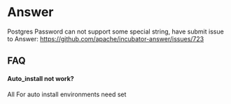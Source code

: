 # Answer

Postgres Password can not support some special string, have submit issue to Answer: https://github.com/apache/incubator-answer/issues/723

## FAQ

#### Auto_install not work?

All For auto install environments need set

